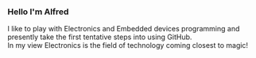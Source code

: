 ### Hello I'm Alfred

I like to play with Electronics and Embedded devices programming
and presently take the first tentative steps into using GitHub.<br />
In my view Electronics is the field of technology coming closest to magic!

